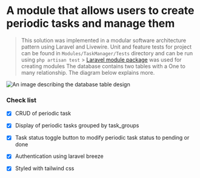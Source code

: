 # A module that allows users to create periodic tasks and manage them

> This solution was implemented in a modular software architecture pattern using Laravel and Livewire.
> Unit and feature tests for project can be found in `Modules/TaskManager/Tests` directory and can be run using `php artisan test` > [Laravel module package](https://nwidart.com/laravel-modules/v6/introduction) was used for creating modules
> The database contains two tables with a One to many relationship. The diagram below explains more.

![An image describing the database table design](https://drive.google.com/file/d/1MacKhXSRUp7uEilbaTb1XUnlXy6vHkxf/view?usp=sharing)

### Check list
- [x] CRUD of periodic task
- [x] Display of periodic tasks grouped by task_groups
- [x] Task status toggle button to modify periodic task status to pending or done
- [x] Authentication using laravel breeze
- [x] Styled with tailwind css 

